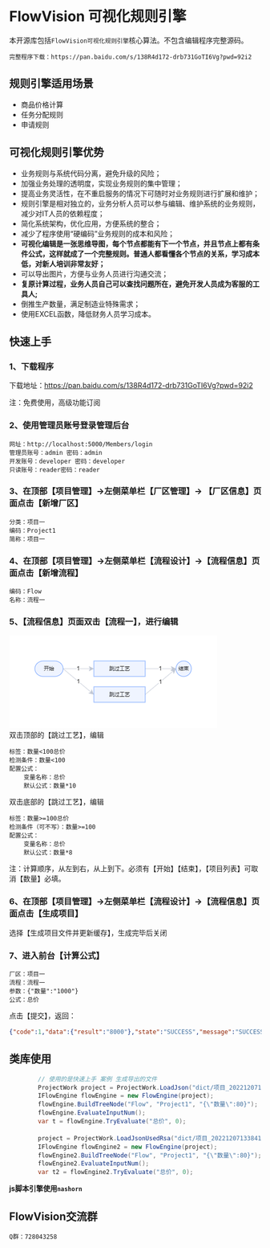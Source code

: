 # FlowVision 可视化规则引擎

本开源库包括`FlowVision可视化规则引擎`核心算法。不包含编辑程序完整源码。

    完整程序下载：https://pan.baidu.com/s/138R4d172-drb731GoTI6Vg?pwd=92i2


## 规则引擎适用场景
- 商品价格计算
- 任务分配规则
- 申请规则

## 可视化规则引擎优势
- 业务规则与系统代码分离，避免升级的风险；
- 加强业务处理的透明度，实现业务规则的集中管理；
- 提高业务灵活性，在不重启服务的情况下可随时对业务规则进行扩展和维护；
- 规则引擎是相对独立的，业务分析人员可以参与编辑、维护系统的业务规则，减少对IT人员的依赖程度；
- 简化系统架构，优化应用，方便系统的整合；
- 减少了程序使用“硬编码”业务规则的成本和风险；
- **可视化编辑是一张思维导图，每个节点都能有下一个节点，并且节点上都有条件公式，这样就成了一个完整规则。普通人都看懂各个节点的关系，学习成本低，对新人培训非常友好；**
- 可以导出图片，方便与业务人员进行沟通交流；
- **复原计算过程，业务人员自己可以查找问题所在，避免开发人员成为客服的工具人;**
- 倒推生产数量，满足制造业特殊需求；
- 使用EXCEL函数，降低财务人员学习成本。

## 快速上手
### 1、下载程序
下载地址：https://pan.baidu.com/s/138R4d172-drb731GoTI6Vg?pwd=92i2

注：免费使用，高级功能订阅
### 2、使用管理员账号登录管理后台
    网址：http://localhost:5000/Members/login
	管理员账号：admin 密码：admin
	开发账号：developer 密码：developer
	只读账号：reader密码：reader
### 3、在顶部【项目管理】->左侧菜单栏【厂区管理】-> 【厂区信息】页面点击【新增厂区】
	分类：项目一
	编码：Project1
	简称：项目一
### 4、在顶部【项目管理】->左侧菜单栏【流程设计】->【流程信息】页面点击【新增流程】
	编码：Flow
	名称：流程一
### 5、【流程信息】页面双击【流程一】，进行编辑
![流程一](./doc/image/image.png)    
双击顶部的【跳过工艺】，编辑

	标签：数量<100总价
	检测条件：数量<100
    配置公式：
        变量名称：总价
        默认公式：数量*10
双击底部的【跳过工艺】，编辑

	标签：数量>=100总价
	检测条件（可不写）：数量>=100
    配置公式：
        变量名称：总价
        默认公式：数量*8
注：计算顺序，从左到右，从上到下。必须有【开始】【结束】，【项目列表】可取消【数量】必填。

### 6、在顶部【项目管理】->左侧菜单栏【流程设计】->【流程信息】页面点击【生成项目】
选择【生成项目文件并更新缓存】，生成完毕后关闭
### 7、进入前台【计算公式】
    厂区：项目一
    流程：流程一
    参数：{"数量":"1000"}
    公式：总价
点击【提交】，返回：
``` json
{"code":1,"data":{"result":"8000"},"state":"SUCCESS","message":"SUCCESS","status":["END"]}
```

## 类库使用
``` java
        // 使用的是快速上手 案例 生成导出的文件
        ProjectWork project = ProjectWork.LoadJson("dict/项目_20221207133837.json");
        IFlowEngine flowEngine = new FlowEngine(project);
        flowEngine.BuildTreeNode("Flow", "Project1", "{\"数量\":80}");
        flowEngine.EvaluateInputNum();
        var t = flowEngine.TryEvaluate("总价", 0);

        project = ProjectWork.LoadJsonUsedRsa("dict/项目_20221207133841.data");
        IFlowEngine flowEngine2 = new FlowEngine(project);
        flowEngine2.BuildTreeNode("Flow", "Project1", "{\"数量\":80}");
        flowEngine2.EvaluateInputNum();
        var t2 = flowEngine2.TryEvaluate("总价", 0);
```
**js脚本引擎使用`nashorn`**



## FlowVision交流群
    Q群：728043258